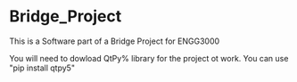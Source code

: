 # Bridge_Project
This is a Software part of a Bridge Project for ENGG3000

You will need to dowload QtPy% library for the project ot work. You can use "pip install qtpy5"
